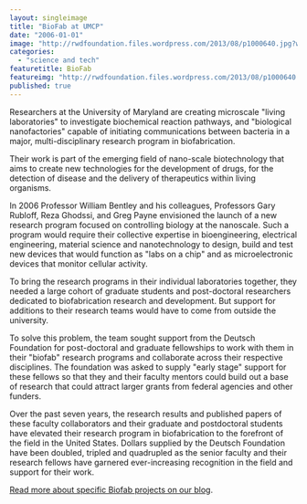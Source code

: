 ```yaml
---
layout: singleimage
title: "BioFab at UMCP"
date: "2006-01-01"
image: "http://rwdfoundation.files.wordpress.com/2013/08/p1000640.jpg?w=600"
categories: 
  - "science and tech"
featuretitle: BioFab
featureimg: "http://rwdfoundation.files.wordpress.com/2013/08/p1000640.jpg?w=600"
published: true
---
```


Researchers at the University of Maryland are creating microscale "living laboratories" to investigate biochemical reaction pathways, and "biological nanofactories" capable of initiating communications between bacteria in a major, multi-disciplinary research program in biofabrication.

Their work is part of the emerging field of nano-scale biotechnology that aims to create new technologies for the development of drugs, for the detection of disease and the delivery of therapeutics within living organisms.

In 2006 Professor William Bentley and his colleagues, Professors Gary Rubloff, Reza Ghodssi, and Greg Payne envisioned the launch of a new research program focused on controlling biology at the nanoscale. Such a program would require their collective expertise in bioengineering, electrical engineering, material science and nanotechnology to design, build and test new devices that would function as "labs on a chip" and as microelectronic devices that monitor cellular activity.

To bring the research programs in their individual laboratories together, they needed a large cohort of graduate students and post-doctoral researchers dedicated to biofabrication research and development. But support for additions to their research teams would have to come from outside the university.

To solve this problem, the team sought support from the Deutsch Foundation for post-doctoral and graduate fellowships to work with them in their "biofab" research programs and collaborate across their respective disciplines. The foundation was asked to supply "early stage" support for these fellows so that they and their faculty mentors could build out a base of research that could attract larger grants from federal agencies and other funders.

Over the past seven years, the research results and published papers of these faculty collaborators and their graduate and postdoctoral students have elevated their research program in biofabrication to the forefront of the field in the United States. Dollars supplied by the Deutsch Foundation have been doubled, tripled and quadrupled as the senior faculty and their research fellows have garnered ever-increasing recognition in the field and support for their work.

[Read more about specific Biofab projects on our blog](http://rwdfblog.com/2013/09/03/lab-on-a-chip-and-other-breakthrough-work-to-help-patients-with-mental-illness/).
